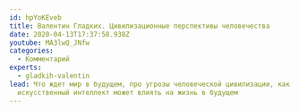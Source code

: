 ```yaml
---
id: hpYoKEveb
title: Валентин Гладких. Цивилизационные перспективы человечества
date: 2020-04-13T17:37:58.938Z
youtube: MA3lwQ_JNfw
categories:
  - Комментарий
experts:
  - gladkih-valentin
lead: Что ждет мир в будущем, про угрозы человеческой цивилизации, как
  искусственный интеллект может влиять на жизнь в будущем
---
```


